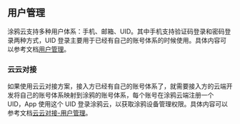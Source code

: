 ## 用户管理

涂鸦云支持多种用户体系：手机、邮箱、UID。其中手机支持验证码登录和密码登录两种方式，UID 登录主要用于已经有自己的账号体系的时候使用。具体内容可以参考文档[用户管理](https://tuyainc.github.io/tuyasmart_home_ios_sdk_doc/zh-hans/resource/User.html#%E7%94%A8%E6%88%B7%E7%AE%A1%E7%90%86)。

### 云云对接

如果使用云云对接方案，接入方已经有自己的账号体系了，就需要接入方的云端开发将自己的账号体系映射到涂鸦的账号体系，每个账号在涂鸦云端注册一个 UID，App 使用这个 UID 登录涂鸦云，以获取涂鸦设备管理权限。具体内容可以参考文档[云云对接-用户管理](https://docs.tuya.com/zh/iot/open-api/api-list/api/user-management)。

